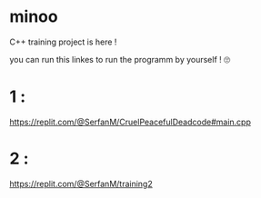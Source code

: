 # minoo
C++ training project is here !

you can run this linkes to run the programm by yourself ! 🙄
 # 1 :
 https://replit.com/@SerfanM/CruelPeacefulDeadcode#main.cpp
 # 2 :
 https://replit.com/@SerfanM/training2
